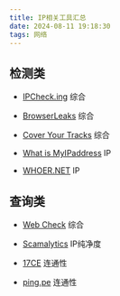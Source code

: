 ```yaml
---
title: IP相关工具汇总
date: 2024-08-11 19:18:30
tags: 网络
---
```


## 检测类

- [IPCheck.ing](https://ipcheck.ing/) 综合

- [BrowserLeaks](https://browserleaks.com/) 综合

- [Cover Your Tracks](https://coveryourtracks.eff.org/) 综合

- [What is MyIPaddress](https://whatismyipaddress.com/) IP

- [WHOER.NET](https://whoer.net/) IP

## 查询类

- [Web Check](https://web-check.xyz/) 综合

- [Scamalytics](https://scamalytics.com/) IP纯净度

- [17CE](https://www.17ce.com/) 连通性

- [ping.pe](https://ping.pe/) 连通性
